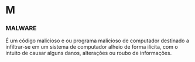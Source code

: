 # M

### MALWARE

É um código malicioso e ou programa malicioso de computador destinado a infiltrar-se em um sistema de computador alheio de forma ilícita, com o intuito de causar alguns danos, alterações ou roubo de informações.

